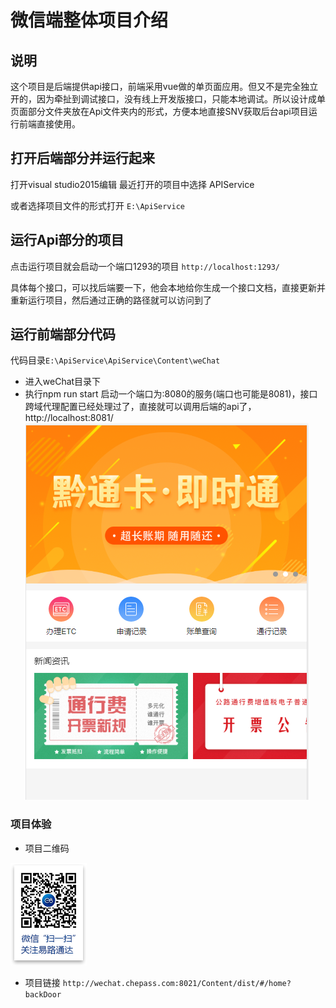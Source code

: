 # 微信端整体项目介绍
## 说明

这个项目是后端提供api接口，前端采用vue做的单页面应用。但又不是完全独立开的，因为牵扯到调试接口，没有线上开发版接口，只能本地调试。所以设计成单页面部分文件夹放在Api文件夹内的形式，方便本地直接SNV获取后台api项目运行前端直接使用。

## 打开后端部分并运行起来
 打开visual studio2015编辑 最近打开的项目中选择 APIService

或者选择项目文件的形式打开 `E:\ApiService`
## 运行Api部分的项目
点击运行项目就会启动一个端口1293的项目 `http://localhost:1293/`

具体每个接口，可以找后端要一下，他会本地给你生成一个接口文档，直接更新并重新运行项目，然后通过正确的路径就可以访问到了
## 运行前端部分代码
代码目录`E:\ApiService\ApiService\Content\weChat`

-  进入weChat目录下
- 执行npm run start
启动一个端口为:8080的服务(端口也可能是8081)，接口跨域代理配置已经处理过了，直接就可以调用后端的api了，http://localhost:8081/
![图片](./img/wechat01.png)

### 项目体验
- 项目二维码

![二维码](./img/erweima.png)

- 项目链接
`http://wechat.chepass.com:8021/Content/dist/#/home?backDoor`
